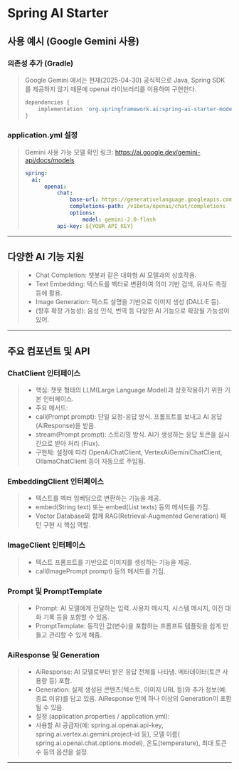 # Spring AI Starter

## 사용 예시 (Google Gemini 사용)

### 의존성 추가 (Gradle)
> Google Gemini 에서는 현재(2025-04-30) 공식적으로 Java, Spring SDK 를 제공하지 않기 때문에 openai 라이브러리를 이용하여 구현한다.
> ```groovy
> dependencies {
>     implementation 'org.springframework.ai:spring-ai-starter-model-openai'
> }
> ```

### application.yml 설정
> Gemini 사용 가능 모델 확인 링크: https://ai.google.dev/gemini-api/docs/models
> ```yaml
> spring:
>   ai:
>       openai:
>           chat:
>               base-url: https://generativelanguage.googleapis.com
>               completions-path: /v1beta/openai/chat/completions
>               options:
>                   model: gemini-2.0-flash
>           api-key: ${YOUR_API_KEY}
> ```

---

## 다양한 AI 기능 지원

> * Chat Completion: 챗봇과 같은 대화형 AI 모델과의 상호작용.
> * Text Embedding: 텍스트를 벡터로 변환하여 의미 기반 검색, 유사도 측정 등에 활용.
> * Image Generation: 텍스트 설명을 기반으로 이미지 생성 (DALL·E 등).
> * (향후 확장 가능성): 음성 인식, 번역 등 다양한 AI 기능으로 확장될 가능성이 있어.

---

## 주요 컴포넌트 및 API

### ChatClient 인터페이스

> * 핵심: 챗봇 형태의 LLM(Large Language Model)과 상호작용하기 위한 기본 인터페이스.
> * 주요 메서드:
> * call(Prompt prompt): 단일 요청-응답 방식. 프롬프트를 보내고 AI 응답(AiResponse)을 받음.
> * stream(Prompt prompt): 스트리밍 방식. AI가 생성하는 응답 토큰을 실시간으로 받아 처리 (Flux<AiResponse>).
> * 구현체: 설정에 따라 OpenAiChatClient, VertexAiGeminiChatClient, OllamaChatClient 등이 자동으로 주입됨.

### EmbeddingClient 인터페이스

> * 텍스트를 벡터 임베딩으로 변환하는 기능을 제공.
> * embed(String text) 또는 embed(List<String> texts) 등의 메서드를 가짐.
> * Vector Database와 함께 RAG(Retrieval-Augmented Generation) 패턴 구현 시 핵심 역할.

### ImageClient 인터페이스

> * 텍스트 프롬프트를 기반으로 이미지를 생성하는 기능을 제공.
> * call(ImagePrompt prompt) 등의 메서드를 가짐.

### Prompt 및 PromptTemplate

> * Prompt: AI 모델에게 전달하는 입력. 사용자 메시지, 시스템 메시지, 이전 대화 기록 등을 포함할 수 있음.
> * PromptTemplate: 동적인 값(변수)을 포함하는 프롬프트 템플릿을 쉽게 만들고 관리할 수 있게 해줌.

### AiResponse 및 Generation

> * AiResponse: AI 모델로부터 받은 응답 전체를 나타냄. 메타데이터(토큰 사용량 등) 포함.
> * Generation: 실제 생성된 콘텐츠(텍스트, 이미지 URL 등)와 추가 정보(예: 종료 이유)를 담고 있음. AiResponse 안에 하나 이상의 Generation이 포함될 수 있음.
> * 설정 (application.properties / application.yml):
> * 사용할 AI 공급자(예: spring.ai.openai.api-key, spring.ai.vertex.ai.gemini.project-id 등), 모델 이름(
    spring.ai.openai.chat.options.model), 온도(temperature), 최대 토큰 수 등의 옵션을 설정.

---

